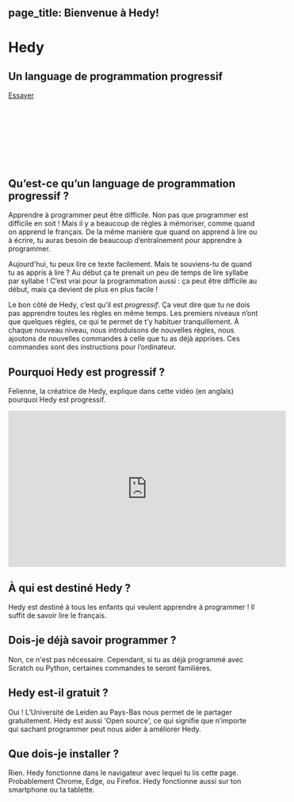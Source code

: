 page_title: Bienvenue à Hedy!
---
<div class="-mx-16 -my-12 px-16 py-8 mb-8 bg-cover flex items-center" style="background-image: url(/images/header.jpg); height: 250px; position: relative;">
  <div class="flex-1">
    <h1 class="font-bold font-slab text-white text-6xl text-shadow-md tracking-wide">Hedy</h1>
    <h2 class="font-sans font-light text-white text-shadow-md tracking-wide my-1">Un language de programmation progressif</h2>
  </div>
  <div class="flex-none">
    <a class="green-btn text-white px-8 py-4" href="/hedy?lang=fr">Essayer</a>
  </div>
</div>

## Qu’est-ce qu’un language de programmation progressif ?

Apprendre à programmer peut être difficile. Non pas que programmer est difficile en soit ! Mais il y a
beaucoup de règles à mémoriser, comme quand on apprend le français. De la même manière que quand on apprend à
lire ou à écrire, tu auras besoin de beaucoup d’entraînement pour apprendre à programmer.

Aujourd'hui, tu peux lire ce texte facilement. Mais te souviens-tu de quand tu as appris à lire ? Au début ça
te prenait un peu de temps de lire syllabe par syllabe ! C’est vrai pour la programmation aussi : ça peut être
difficile au début, mais ça devient de plus en plus facile !

Le bon côté de Hedy, c’est qu’il est *progressif*. Ça veut dire que tu ne dois pas apprendre toutes les règles
en même temps. Les premiers niveaux n’ont que quelques règles, ce qui te permet de t’y habituer tranquillement.
À chaque nouveau niveau, nous introduisons de nouvelles règles, nous ajoutons de nouvelles commandes à celle
que tu as déjà apprises. Ces commandes sont des instructions pour l’ordinateur.

## Pourquoi Hedy est progressif ?

Felienne, la créatrice de Hedy, explique dans cette vidéo (en anglais) pourquoi Hedy est progressif.

<center>
<iframe width="560" height="315" src="https://www.youtube.com/embed/EdqT313rM40" frameborder="0" allow="accelerometer; autoplay; encrypted-media; gyroscope; picture-in-picture" allowfullscreen></iframe>
</center>

## À qui est destiné Hedy ?

Hedy est destiné à tous les enfants qui veulent apprendre à programmer ! Il suffit de savoir lire le français.

## Dois-je déjà savoir programmer ?

Non, ce n'est pas nécessaire. Cependant, si tu as déjà programmé avec Scratch ou Python, certaines commandes te seront familières.

## Hedy est-il gratuit ?

Oui ! L’Université de Leiden au Pays-Bas nous permet de le partager gratuitement. Hedy est aussi 'Open
source', ce qui signifie que n’importe qui sachant programmer peut nous aider à améliorer Hedy.

## Que dois-je installer ?

Rien. Hedy fonctionne dans le navigateur avec lequel tu lis cette page. Probablement Chrome, Edge, ou Firefox.
Hedy fonctionne aussi sur ton smartphone ou ta tablette.
